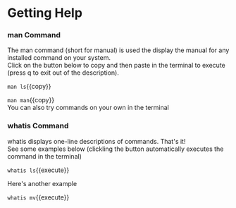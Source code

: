 # Getting Help
### **man** Command
The man command (short for manual) is used the display the manual for any installed command on your system.  
Click on the button below to copy and then paste in the terminal to execute (press q to exit out of the description).  
  
`man ls`{{copy}}
  
`man man`{{copy}}  
You can also try commands on your own in the terminal  
  
### whatis Command  
whatis displays one-line descriptions of commands. That's it!  
See some examples below (clickling the button automatically executes the command in the terminal)  
  
`whatis ls`{{execute}}  
  
Here's another example  
  
`whatis mv`{{execute}}  

  